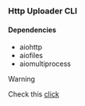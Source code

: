 ### Http Uploader CLI

#### Dependencies
- aiohttp
- aiofiles
- aiomultiprocess

> [!WARNING]
> Check this
> [click](https://tinyurl.com/ycx35xxs "warning")
